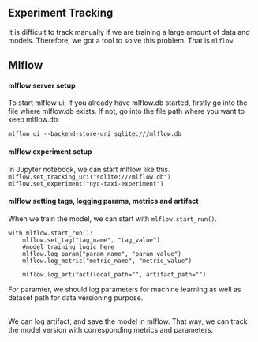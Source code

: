## Experiment Tracking

It is difficult to track manually if we are training a large amount of data and models. Therefore, we got a tool to solve this problem. That is `mlflow`.

## Mlflow

#### mlflow server setup

To start mlflow ui, if you already have mlflow.db started, firstly go into the file where mlflow.db exists. If not, go into the file path where you want to keep mlflow.db

```
mlflow ui --backend-store-uri sqlite:///mlflow.db

```

#### mlflow experiment setup

In Jupyter notebook, we can start mlflow like this. 
`
mlflow.set_tracking_uri("sqlite:///mlflow.db")
mlflow.set_experiment("nyc-taxi-experiment")
`

#### mlflow setting tags, logging params, metrics and artifact
When we train the model, we can start with `mlflow.start_run()`.

```
with mlflow.start_run():
    mlflow.set_tag("tag_name", "tag_value")
    #model training logic here
    mlflow.log_param("param_name", "param_value")
    mlflow.log_metric("metric_name", "metric_value")

    mlflow.log_artifact(local_path="", artifact_path="")
```

For paramter, we should log parameters for machine learning as well as dataset path for data versioning purpose.<br><br>

We can log artifact, and save the model in mlflow. That way, we can track the model version with corresponding metrics and parameters.



